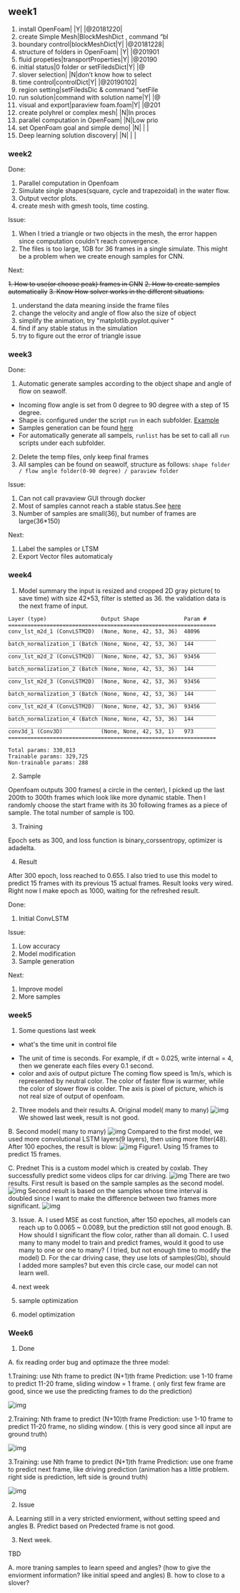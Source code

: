 ## week1
1. install OpenFoam| |Y| |@20181220| 
2. create Simple Mesh|BlockMeshDict , command “bl
3. boundary control|blockMeshDict|Y| |@20181228| 
4. structure of folders in OpenFoam| |Y| |@201901
5. fluid propeties|transportProperties|Y| |@20190
6. initial status|0 folder or setFiledsDict|Y| |@
7. slover selection| |N|don’t know how to select 
8. time control|controlDict|Y| |@20190102| 
9. region setting|setFiledsDic & command “setFile
10. run solution|command with solution name|Y| |@
11. visual and export|paraview foam.foam|Y| |@201
12. create polyhrel or complex mesh| |N|In proces
13. parallel computation in OpenFoam| |N|Low prio
14. set OpenFoam goal and simple demo| |N| | | 
15. Deep learning solution discovery| |N| | | 

### week2
Done:

1. Parallel computation in Openfoam
2. Simulate single shapes(square, cycle and trapezoidal) in the water flow.
3. Output vector plots.
4. create mesh with gmesh tools,  time costing.

Issue:

1. When I tried a triangle or two objects in the mesh, the error happen since computation couldn't reach convergence.
2. The files is too large, 1GB for 36 frames in a single simulate. This might be a problem when we create enough samples for CNN.

Next:

~~1. How to use(or choose peak) frames in CNN~~
~~2. How to create samples automatically~~
~~3. Know How solver works in the different situations.~~

1. understand the data meaning inside the frame files
2. change the velocity and angle  of flow also the size of object
3. simplify the animation, try "matplotlib.pyplot.quiver "
4. find if any stable status in the simulation
5. try to figure out the error of triangle issue

### week3
Done:
1. Automatic generate samples according to the object shape and angle of flow on seawolf.
  * Incoming flow angle is set from 0 degree to 90 degree with a step of 15 degree.
  * Shape is configured under the script `run` in each subfolder. [Example](/Samples/square_(-3%2C-3)_(3%2C-3)_(-3%2C3)_(3%2C3)_circle/run)
  * Samples generation can be found [here](/Samples)
  * For automatically generate all sampels, `runlist` has be set to call all `run` scripts under each subfolder.
2. Delete the temp files, only keep final frames
3. All samples can be found on seawolf, structure as follows:
`shape folder / flow angle folder(0-90 degree) / paraview folder`

Issue:
1. Can not call pravaview GUI through docker
2. Most of samples cannot reach a stable status.See [here](/img/square_3_3_1_45.png)
3. Number of samples are small(36), but number of frames are large(36\*150)

Next:
1. Label the samples or LTSM
2. Export Vector files automaticaly

### week4
1. Model summary
the input is resized and cropped 2D gray picture( to save time) with size 42*53, filter is stetted as  36. 
the validation data is the next frame of input. 
```
Layer (type)                 Output Shape              Param #   
=================================================================
conv_lst_m2d_1 (ConvLSTM2D)  (None, None, 42, 53, 36)  48096     
_________________________________________________________________
batch_normalization_1 (Batch (None, None, 42, 53, 36)  144       
_________________________________________________________________
conv_lst_m2d_2 (ConvLSTM2D)  (None, None, 42, 53, 36)  93456     
_________________________________________________________________
batch_normalization_2 (Batch (None, None, 42, 53, 36)  144       
_________________________________________________________________
conv_lst_m2d_3 (ConvLSTM2D)  (None, None, 42, 53, 36)  93456     
_________________________________________________________________
batch_normalization_3 (Batch (None, None, 42, 53, 36)  144       
_________________________________________________________________
conv_lst_m2d_4 (ConvLSTM2D)  (None, None, 42, 53, 36)  93456     
_________________________________________________________________
batch_normalization_4 (Batch (None, None, 42, 53, 36)  144       
_________________________________________________________________
conv3d_1 (Conv3D)            (None, None, 42, 53, 1)   973       
=================================================================

Total params: 330,013
Trainable params: 329,725
Non-trainable params: 288
```

2. Sample

Openfoam outputs 300 frames( a circle in the center), I picked up the last 200th to 300th frames  which look like more dynamic stable. Then I randomly choose the start frame with its 30 following frames as a piece of sample. The total number of sample is 100. 

3. Training

Epoch sets as 300, and loss function is binary_corssentropy, optimizer is adadelta. 

4. Result

After 300 epoch, loss reached to 0.655. I also tried to use this model to predict 15 frames with its previous 15 actual frames. Result looks very wired. Right now I make epoch as 1000, waiting for the refreshed result.

Done:

1. Initial ConvLSTM

Issue:
1. Low accuracy
2. Model modification
3. Sample generation

Next: 
1. Improve model
2. More samples

### week5
1. Some questions last week
* what's the time unit in control file
- The unit of time is seconds. For example, if dt = 0.025, write internal = 4, then we generate each files every 0.1 second. 
- color and axis of output picture
The coming flow speed is 1m/s, which is represented by neutral color. The color of faster flow is warmer, while the color of slower flow is colder. The axis is pixel of picture, which is not real size of output of openfoam.

2. Three models and their results
A. Original model( many to many)
![img](img/model1.png)
We showed last week, result is not good.

B. Second model( many to many)
![img](img/model2.png)
Compared to the first model, we used more convolutional LSTM layers(9 layers), then using more filter(48). After 100 epoches, the result is blow:
![img](img/model2.gif)
Figure1. Using 15 frames to predict 15 frames.

C. Prednet
This is a custom model which is created by coxlab. They successfully predict some videos clips for car driving. 
![img](img/model3.png)
There are two results. First result is based on the sample samples as the second model.
![img](img/model3-1.gif)
Second result is based on the samples whose time interval is doubled since I want to make the difference between two frames more significant.
![img](img/model3-2.gif)

3. Issue.
A. I used MSE as cost function, after 150 epoches, all models can reach up to 0.0065 ~ 0.0089, but the prediction still not good enough. 
B. How should I significant the flow color, rather than all domain.
C. I used many to many model to train and predict frames, would it good to use many to one or one to many? ( I tried, but not enough time to modify the model)
D. For the car driving case, they use lots of samples(Gb), should I added more samples? but even this circle case, our model can not learn well.

4. next week
1. sample optimization
2. model optimization 

### Week6
1. Done

A. fix reading order bug and optimaze the three model:

1.Training: use Nth frame to predict (N+1)th frame
Prediction: use 1-10 frame to predict 11-20 frame, sliding window = 1 frame. ( only first few frame are good, since we use the predicting frames to do the prediction)

![img](https://jie-tao.com/wp-content/uploads/2019/02/Webp.net-gifmaker-1-1.gif)

2.Training: Nth frame to predict (N+10)th frame
Prediction: use 1-10 frame to predict 11-20 frame, no sliding window. ( this is very good since all input are ground truth)

![img](https://jie-tao.com/wp-content/uploads/2019/02/Webp.net-gifmaker-1.gif)

3.Training: use Nth frame to predict (N+1)th frame
Prediction: use one frame to predict next frame, like driving prediction (animation has a little problem. right side is prediction, left side is ground truth)

![img](https://jie-tao.com/wp-content/uploads/2019/02/Webp.net-gifmaker.gif)

2. Issue

A. Learning still in a very stricted enviorment, without setting speed and angles
B. Predict based on Predected frame is not good.

3. Next week.

TBD 

A. more traning samples to learn speed and angles? (how to give the enviorment information? like initial speed and angles)
B. how to close to a slover?
